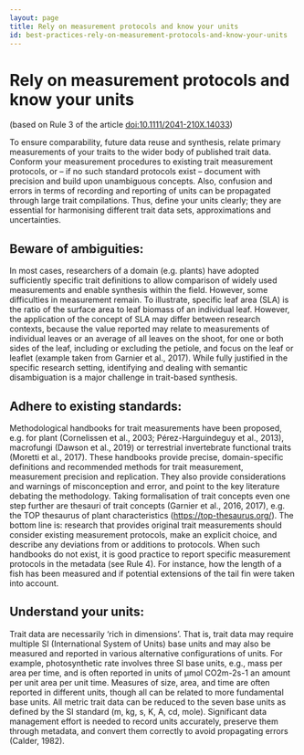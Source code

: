 ```yaml
---
layout: page
title: Rely on measurement protocols and know your units
id: best-practices-rely-on-measurement-protocols-and-know-your-units
---
```


# Rely on measurement protocols and know your units
(based on Rule 3 of the article [doi:10.1111/2041-210X.14033](https://doi.org/10.1111/2041-210X.14033))

To ensure comparability, future data reuse and synthesis, relate primary measurements of your traits to the wider body of published trait data. Conform your measurement procedures to existing trait measurement protocols, or – if no such standard protocols exist – document with precision and build upon unambiguous concepts. Also, confusion and errors in terms of recording and reporting of units can be propagated through large trait compilations. Thus, define your units clearly; they are essential for harmonising different trait data sets, approximations and uncertainties.

## Beware of ambiguities: 
In most cases, researchers of a domain (e.g. plants) have adopted sufficiently specific trait definitions to allow comparison of widely used measurements and enable synthesis within the field. However, some difficulties in measurement remain. To illustrate, specific leaf area (SLA) is the ratio of the surface area to leaf biomass of an individual leaf. However, the application of the concept of SLA may differ between research contexts, because the value reported may relate to measurements of individual leaves or an average of all leaves on the shoot, for one or both sides of the leaf, including or excluding the petiole, and focus on the leaf or leaflet (example taken from Garnier et al., 2017). While fully justified in the specific research setting, identifying and dealing with semantic disambiguation is a major challenge in trait-based synthesis.

## Adhere to existing standards: 
Methodological handbooks for trait measurements have been proposed, e.g. for plant (Cornelissen et al., 2003; Pérez-Harguindeguy et al., 2013), macrofungi (Dawson et al., 2019) or terrestrial invertebrate functional traits (Moretti et al., 2017). These handbooks provide precise, domain-specific definitions and recommended methods for trait measurement, measurement precision and replication. They also provide considerations and warnings of misconception and error, and point to the key literature debating the methodology. Taking formalisation of trait concepts even one step further are thesauri of trait concepts (Garnier et al., 2016, 2017), e.g. the TOP thesaurus of plant characteristics (https://top-thesaurus.org/). The bottom line is: research that provides original trait measurements should consider existing measurement protocols, make an explicit choice, and describe any deviations from or additions to protocols. When such handbooks do not exist, it is good practice to report specific measurement protocols in the metadata (see Rule 4). For instance, how the length of a fish has been measured and if potential extensions of the tail fin were taken into account.

## Understand your units: 
Trait data are necessarily ‘rich in dimensions’. That is, trait data may require multiple SI (International System of Units) base units and may also be measured and reported in various alternative configurations of units. For example, photosynthetic rate involves three SI base units, e.g., mass per area per time, and is often reported in units of µmol CO2m-2s-1 an amount per unit area per unit time. Measures of size, area, and time are often reported in different units, though all can be related to more fundamental base units. All metric trait data can be reduced to the seven base units as defined by the SI standard (m, kg, s, K, A, cd, mole). Significant data management effort is needed to record units accurately, preserve them through metadata, and convert them correctly to avoid propagating errors (Calder, 1982). 
